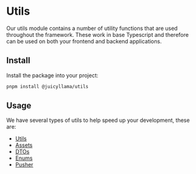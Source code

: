 # Utils

Our utils module contains a number of utility functions that are used throughout the framework. These work in base Typescript and therefore can be used on both your frontend and backend applications.

## Install

Install the package into your project:

```bash
pnpm install @juicyllama/utils
```

## Usage

We have several types of utils to help speed up your development, these are:

-   [Utils](/common/utils/utils)
-   [Assets](/common/utils/assets)
-   [DTOs](/common/utils/dtos)
-   [Enums](/common/utils/enums)
-   [Pusher](/common/utils/pusher)
